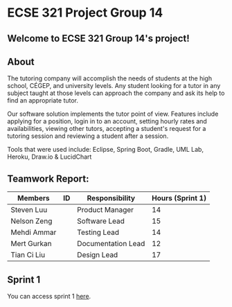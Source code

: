 ﻿# ECSE 321 Project Group 14

## Welcome to ECSE 321 Group 14's project!

## About

The tutoring  company will accomplish the needs of students at the high school, CÉGEP, and university levels. Any student looking for a tutor in any subject taught at those levels can approach the company and ask its help to find an appropriate tutor. 

Our software solution implements the tutor point of view. Features include applying for a position, login in to an account, setting hourly rates and availabilities, viewing other tutors, accepting a student's request for a tutoring session and reviewing a student after a session. 

Tools that were used include: Eclipse, Spring Boot, Gradle, UML Lab, Heroku, Draw.io & LucidChart

## Teamwork Report:

| Members    | ID       | Responsibility| Hours (Sprint 1) |
|-------------|-----------|----------------|--------|
| Steven Luu  |   | Product Manager | 14    |
| Nelson Zeng |   | Software Lead | 15    |
| Mehdi Ammar |   | Testing Lead | 14    |
| Mert Gurkan |   | Documentation Lead | 12    |
| Tian Ci Liu |   | Design Lead | 17    |

## Sprint 1
You can access sprint 1 [here](https://github.com/McGill-ECSE321-Fall2019/project-group-14/wiki/Sprint-1).
